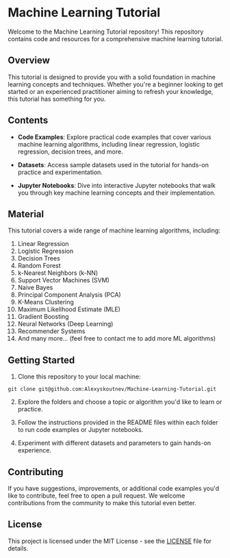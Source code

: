 # Machine Learning Tutorial

Welcome to the Machine Learning Tutorial repository! This repository contains code and resources for a comprehensive machine learning tutorial.

## Overview

This tutorial is designed to provide you with a solid foundation in machine learning concepts and techniques. Whether you're a beginner looking to get started or an experienced practitioner aiming to refresh your knowledge, this tutorial has something for you.

## Contents

- **Code Examples**: Explore practical code examples that cover various machine learning algorithms, including linear regression, logistic regression, decision trees, and more.

- **Datasets**: Access sample datasets used in the tutorial for hands-on practice and experimentation.

- **Jupyter Notebooks**: Dive into interactive Jupyter notebooks that walk you through key machine learning concepts and their implementation.

## Material
This tutorial covers a wide range of machine learning algorithms, including:

1. Linear Regression
2. Logistic Regression
3. Decision Trees
4. Random Forest
5. k-Nearest Neighbors (k-NN)
6. Support Vector Machines (SVM)
7. Naive Bayes
8. Principal Component Analysis (PCA)
9. K-Means Clustering
10. Maximum Likelihood Estimate (MLE)
11. Gradient Boosting
12. Neural Networks (Deep Learning)
13. Recommender Systems
14. And many more... (feel free to contact me to add more ML algorithms)

## Getting Started

1. Clone this repository to your local machine:

```console
git clone git@github.com:Alexyskoutnev/Machine-Learning-Tutorial.git
```

2. Explore the folders and choose a topic or algorithm you'd like to learn or practice.

3. Follow the instructions provided in the README files within each folder to run code examples or Jupyter notebooks.

4. Experiment with different datasets and parameters to gain hands-on experience.

## Contributing

If you have suggestions, improvements, or additional code examples you'd like to contribute, feel free to open a pull request. We welcome contributions from the community to make this tutorial even better.

## License

This project is licensed under the MIT License - see the [LICENSE](LICENSE) file for details.

